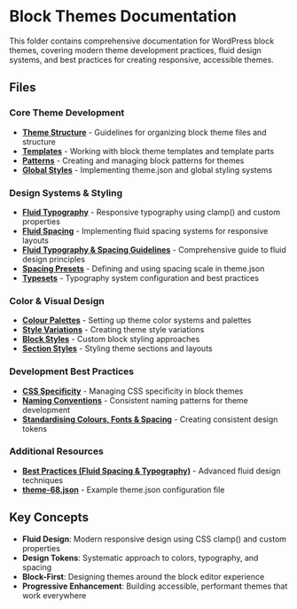 # Block Themes Documentation

This folder contains comprehensive documentation for WordPress block themes, covering modern theme development practices, fluid design systems, and best practices for creating responsive, accessible themes.

## Files

### Core Theme Development

- **[Theme Structure](theme-structure-epi.md)** - Guidelines for organizing block theme files and structure
- **[Templates](templates.md)** - Working with block theme templates and template parts
- **[Patterns](patterns.md)** - Creating and managing block patterns for themes
- **[Global Styles](global-styles.md)** - Implementing theme.json and global styling systems

### Design Systems & Styling

- **[Fluid Typography](fluid-typography.md)** - Responsive typography using clamp() and custom properties
- **[Fluid Spacing](fluid-spacing.md)** - Implementing fluid spacing systems for responsive layouts
- **[Fluid Typography & Spacing Guidelines](FluidTypography-Fluid-Spacing-Guidelines.md)** - Comprehensive guide to fluid design principles
- **[Spacing Presets](spacing-presets.md)** - Defining and using spacing scale in theme.json
- **[Typesets](typesets.md)** - Typography system configuration and best practices

### Color & Visual Design

- **[Colour Palettes](colour-palettes.md)** - Setting up theme color systems and palettes
- **[Style Variations](style-variations.md)** - Creating theme style variations
- **[Block Styles](block-styles.md)** - Custom block styling approaches
- **[Section Styles](section-styles.md)** - Styling theme sections and layouts

### Development Best Practices

- **[CSS Specificity](css-specificity.md)** - Managing CSS specificity in block themes
- **[Naming Conventions](naming-conventions.md)** - Consistent naming patterns for theme development
- **[Standardising Colours, Fonts & Spacing](standardising-colours-fonts-spacing.md)** - Creating consistent design tokens

### Additional Resources

- **[Best Practices (Fluid Spacing & Typography)](best-practices-fluid-spacing-and%20typography.md)** - Advanced fluid design techniques
- **[theme-68.json](theme-68.json)** - Example theme.json configuration file

## Key Concepts

- **Fluid Design**: Modern responsive design using CSS clamp() and custom properties
- **Design Tokens**: Systematic approach to colors, typography, and spacing
- **Block-First**: Designing themes around the block editor experience
- **Progressive Enhancement**: Building accessible, performant themes that work everywhere
